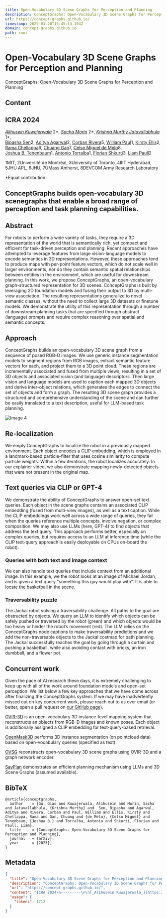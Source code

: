 ```yaml
---
title: Open-Vocabulary 3D Scene Graphs for Perception and Planning
description: ConceptGraphs: Open-Vocabulary 3D Scene Graphs for Perception and Planning
url: https://concept-graphs.github.io/
timestamp: 2025-01-20T15:45:13.194Z
domain: concept-graphs.github.io
path: root
---
```


# Open-Vocabulary 3D Scene Graphs for Perception and Planning


ConceptGraphs: Open-Vocabulary 3D Scene Graphs for Perception and Planning


## Content

ICRA 2024
---------

[_Alihusein Kuwajerwala_](https://www.alihkw.com/) 2\*, [_Sacha Morin_](https://sachamorin.github.io/) 2\*, [_Krishna Murthy Jatavallabhula_](https://krrish94.github.io/) 1\*,  
[Bipasha Sen](https://bipashasen.github.io/)2, [Aditya Agarwal](https://skymanaditya1.github.io/)2, [Corban Rivera](https://www.jhuapl.edu/work/our-organization/research-and-exploratory-development/red-staff-directory/corban-rivera)5, [William Paul](https://scholar.google.com/citations?user=92bmh84AAAAJ)1, [Kirsty Ellis](https://mila.quebec/en/person/kirsty-ellis/)2,  
[Rama Chellappa](https://engineering.jhu.edu/faculty/rama-chellappa/)6, [Chuang Gan](https://people.csail.mit.edu/ganchuang/)7, [Celso Miguel de Melo](https://celsodemelo.net/)8,  
[Joshua B. Tenenbaum](http://web.mit.edu/cocosci/josh.html)1, [Antonio Torralba](https://groups.csail.mit.edu/vision/torralbalab/)1, [Florian Shkurti](http://www.cs.toronto.edu//~florian/)3, [Liam Paull](http://liampaull.ca/)2

1MIT, 2Université de Montréal, 3University of Toronto, 4IIIT Hyderabad, 5JHU APL, 6JHU, 7UMass Amherst, 8DEVCOM Army Research Laboratory

\*Equal contribution

ConceptGraphs builds open-vocabulary 3D scenegraphs that enable a broad range of perception and task planning capabilities.
---------------------------------------------------------------------------------------------------------------------------

Abstract
--------

For robots to perform a wide variety of tasks, they require a 3D representation of the world that is semantically rich, yet compact and efficient for task-driven perception and planning. Recent approaches have attempted to leverage features from large vision-language models to encode semantics in 3D representations. However, these approaches tend to produce maps with per-point feature vectors, which do not scale well in larger environments, nor do they contain semantic spatial relationships between entities in the environment, which are useful for downstream planning. In this work, we propose ConceptGraphs, an open-vocabulary graph-structured representation for 3D scenes. ConceptGraphs is built by leveraging 2D foundation models and fusing their output to 3D by multi-view association. The resulting representations generalize to novel semantic classes, without the need to collect large 3D datasets or finetune models. We demonstrate the utility of this representation through a number of downstream planning tasks that are specified through abstract (language) prompts and require complex reasoning over spatial and semantic concepts.

Approach
--------

ConceptGraphs builds an open-vocabulary 3D scene graph from a sequence of posed RGB-D images. We use generic instance segmentation models to segment regions from RGB images, extract semantic feature vectors for each, and project them to a 3D point cloud. These regions are incrementally associated and fused from multiple views, resulting in a set of 3D objects and associated vision (and language) descriptors. Then large vision and language models are used to caption each mapped 3D objects and derive inter-object relations, which generates the edges to connect the set of objects and form a graph. The resulting 3D scene graph provides a structured and comprehensive understanding of the scene and can further be easily translated to a text description, useful for LLM-based task planning.

![Image 4](https://concept-graphs.github.io/static/images/pipeline.png)

  

Re-localization
---------------

We emply ConceptGraphs to localize the robot in a previously mapped environment. Each object encodes a CLIP embedding, which is employed in a landmark-based particle-filter that uses cosine similarity to compute particle weights. Within a few iterations, the robot localizes accurately. In our explainer video, we also demonstrate mapping newly-detected objects that were not present in the original map.

Text queries via CLIP or GPT-4
------------------------------

We demonstrate the ability of ConceptGraphs to answer open-set text queries. Each object in the scene graphs contains an associated CLIP embedding (fused from multi-view images), as well as a text caption. While the CLIP embeddings work well across a wide range of queries, they fail when the queries reference multiple concepts, involve negation, or complex composition. We may also use LLMs (here, GPT-4) to find objects that address the text query. This approach performs better, especially on complex queries, but requires access to an LLM at inference time (while the CLIP text-query approach is easily deployable on CPUs on-board the robot).

### Queries with both text and image context

We can also handle text queries that include context from an additional image. In this example, we the robot looks at an image of Michael Jordan, and is given a text query "something this guy would play with". It is able to locate the basketball in the scene.

### Traversability puzzle

The Jackal robot solving a traversability challenge. All paths to the goal are obstructed by objects. We query an LLM to identify which objects can be safely pushed or traversed by the robot (green) and which objects would be too heavy or hinder the robot’s movement (red). The LLM relies on the ConceptGraphs node captions to make traversability predictions and we add the non-traversable objects to the Jackal costmap for path planning. The Jackal successfully reaches the goal by going through a curtain and pushing a basketball, while also avoiding contact with bricks, an iron dumbbell, and a flower pot.

Concurrent work
---------------

Given the pace of AI research these days, it is extremely challenging to keep up with all of the work around foundation models and open-set perception. We list below a few key approaches that we have come across after finalizing the ConceptGraphs system. If we may have inadvertently missed out on key concurrent work, please reach out to us over email (or better, open a pull request on [our GitHub page](https://github.com/concept-graphs/concept-graphs.github.io)).

[OVIR-3D](https://openreview.net/forum?id=gVBvtRqU1_) is an open-vocabulary 3D instance-level mapping system that reconstructs an objects from RGB-D images and known poses. Each object is additionally assigned a CLIP embedding for text-query-based retrieval.

[OpenMask3D](https://openmask3d.github.io/) performs 3D instance segmentation (on pointcloud data) based on open-vocabulary queries (specified as text).

[OVSG](https://openreview.net/forum?id=cjEI5qXoT0) reconstructs open-vocabulary 3D scene graphs using OVIR-3D and a graph network encoder.

[SayPlan](https://sayplan.github.io/) demonstrates an efficient planning mechanism using LLMs and 3D Scene Graphs (assumed available).

BibTeX
------

```
@article{conceptgraphs,
  author    = {Gu, Qiao and Kuwajerwala, Alihusein and Morin, Sacha and Jatavallabhula, {Krishna Murthy} and  Sen, Bipasha and Agarwal, Aditya and Rivera, Corban and Paul, William and Ellis, Kirsty and Chellappa, Rama and Gan, Chuang and {de Melo}, {Celso Miguel} and Tenenbaum, {Joshua B.} and Torralba, Antonio and Shkurti, Florian and Paull, Liam},
  title     = {ConceptGraphs: Open-Vocabulary 3D Scene Graphs for Perception and Planning},
  journal   = {arXiv},
  year      = {2023},
}
```

## Metadata

```json
{
  "title": "Open-Vocabulary 3D Scene Graphs for Perception and Planning",
  "description": "ConceptGraphs: Open-Vocabulary 3D Scene Graphs for Perception and Planning",
  "url": "https://concept-graphs.github.io/",
  "content": "ICRA 2024\n---------\n\n[_Alihusein Kuwajerwala_](https://www.alihkw.com/) 2\\*, [_Sacha Morin_](https://sachamorin.github.io/) 2\\*, [_Krishna Murthy Jatavallabhula_](https://krrish94.github.io/) 1\\*,  \n[Bipasha Sen](https://bipashasen.github.io/)2, [Aditya Agarwal](https://skymanaditya1.github.io/)2, [Corban Rivera](https://www.jhuapl.edu/work/our-organization/research-and-exploratory-development/red-staff-directory/corban-rivera)5, [William Paul](https://scholar.google.com/citations?user=92bmh84AAAAJ)1, [Kirsty Ellis](https://mila.quebec/en/person/kirsty-ellis/)2,  \n[Rama Chellappa](https://engineering.jhu.edu/faculty/rama-chellappa/)6, [Chuang Gan](https://people.csail.mit.edu/ganchuang/)7, [Celso Miguel de Melo](https://celsodemelo.net/)8,  \n[Joshua B. Tenenbaum](http://web.mit.edu/cocosci/josh.html)1, [Antonio Torralba](https://groups.csail.mit.edu/vision/torralbalab/)1, [Florian Shkurti](http://www.cs.toronto.edu//~florian/)3, [Liam Paull](http://liampaull.ca/)2\n\n1MIT, 2Université de Montréal, 3University of Toronto, 4IIIT Hyderabad, 5JHU APL, 6JHU, 7UMass Amherst, 8DEVCOM Army Research Laboratory\n\n\\*Equal contribution\n\nConceptGraphs builds open-vocabulary 3D scenegraphs that enable a broad range of perception and task planning capabilities.\n---------------------------------------------------------------------------------------------------------------------------\n\nAbstract\n--------\n\nFor robots to perform a wide variety of tasks, they require a 3D representation of the world that is semantically rich, yet compact and efficient for task-driven perception and planning. Recent approaches have attempted to leverage features from large vision-language models to encode semantics in 3D representations. However, these approaches tend to produce maps with per-point feature vectors, which do not scale well in larger environments, nor do they contain semantic spatial relationships between entities in the environment, which are useful for downstream planning. In this work, we propose ConceptGraphs, an open-vocabulary graph-structured representation for 3D scenes. ConceptGraphs is built by leveraging 2D foundation models and fusing their output to 3D by multi-view association. The resulting representations generalize to novel semantic classes, without the need to collect large 3D datasets or finetune models. We demonstrate the utility of this representation through a number of downstream planning tasks that are specified through abstract (language) prompts and require complex reasoning over spatial and semantic concepts.\n\nApproach\n--------\n\nConceptGraphs builds an open-vocabulary 3D scene graph from a sequence of posed RGB-D images. We use generic instance segmentation models to segment regions from RGB images, extract semantic feature vectors for each, and project them to a 3D point cloud. These regions are incrementally associated and fused from multiple views, resulting in a set of 3D objects and associated vision (and language) descriptors. Then large vision and language models are used to caption each mapped 3D objects and derive inter-object relations, which generates the edges to connect the set of objects and form a graph. The resulting 3D scene graph provides a structured and comprehensive understanding of the scene and can further be easily translated to a text description, useful for LLM-based task planning.\n\n![Image 4](https://concept-graphs.github.io/static/images/pipeline.png)\n\n  \n\nRe-localization\n---------------\n\nWe emply ConceptGraphs to localize the robot in a previously mapped environment. Each object encodes a CLIP embedding, which is employed in a landmark-based particle-filter that uses cosine similarity to compute particle weights. Within a few iterations, the robot localizes accurately. In our explainer video, we also demonstrate mapping newly-detected objects that were not present in the original map.\n\nText queries via CLIP or GPT-4\n------------------------------\n\nWe demonstrate the ability of ConceptGraphs to answer open-set text queries. Each object in the scene graphs contains an associated CLIP embedding (fused from multi-view images), as well as a text caption. While the CLIP embeddings work well across a wide range of queries, they fail when the queries reference multiple concepts, involve negation, or complex composition. We may also use LLMs (here, GPT-4) to find objects that address the text query. This approach performs better, especially on complex queries, but requires access to an LLM at inference time (while the CLIP text-query approach is easily deployable on CPUs on-board the robot).\n\n### Queries with both text and image context\n\nWe can also handle text queries that include context from an additional image. In this example, we the robot looks at an image of Michael Jordan, and is given a text query \"something this guy would play with\". It is able to locate the basketball in the scene.\n\n### Traversability puzzle\n\nThe Jackal robot solving a traversability challenge. All paths to the goal are obstructed by objects. We query an LLM to identify which objects can be safely pushed or traversed by the robot (green) and which objects would be too heavy or hinder the robot’s movement (red). The LLM relies on the ConceptGraphs node captions to make traversability predictions and we add the non-traversable objects to the Jackal costmap for path planning. The Jackal successfully reaches the goal by going through a curtain and pushing a basketball, while also avoiding contact with bricks, an iron dumbbell, and a flower pot.\n\nConcurrent work\n---------------\n\nGiven the pace of AI research these days, it is extremely challenging to keep up with all of the work around foundation models and open-set perception. We list below a few key approaches that we have come across after finalizing the ConceptGraphs system. If we may have inadvertently missed out on key concurrent work, please reach out to us over email (or better, open a pull request on [our GitHub page](https://github.com/concept-graphs/concept-graphs.github.io)).\n\n[OVIR-3D](https://openreview.net/forum?id=gVBvtRqU1_) is an open-vocabulary 3D instance-level mapping system that reconstructs an objects from RGB-D images and known poses. Each object is additionally assigned a CLIP embedding for text-query-based retrieval.\n\n[OpenMask3D](https://openmask3d.github.io/) performs 3D instance segmentation (on pointcloud data) based on open-vocabulary queries (specified as text).\n\n[OVSG](https://openreview.net/forum?id=cjEI5qXoT0) reconstructs open-vocabulary 3D scene graphs using OVIR-3D and a graph network encoder.\n\n[SayPlan](https://sayplan.github.io/) demonstrates an efficient planning mechanism using LLMs and 3D Scene Graphs (assumed available).\n\nBibTeX\n------\n\n```\n@article{conceptgraphs,\n  author    = {Gu, Qiao and Kuwajerwala, Alihusein and Morin, Sacha and Jatavallabhula, {Krishna Murthy} and  Sen, Bipasha and Agarwal, Aditya and Rivera, Corban and Paul, William and Ellis, Kirsty and Chellappa, Rama and Gan, Chuang and {de Melo}, {Celso Miguel} and Tenenbaum, {Joshua B.} and Torralba, Antonio and Shkurti, Florian and Paull, Liam},\n  title     = {ConceptGraphs: Open-Vocabulary 3D Scene Graphs for Perception and Planning},\n  journal   = {arXiv},\n  year      = {2023},\n}\n```",
  "usage": {
    "tokens": 1712
  }
}
```
